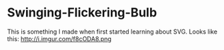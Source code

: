 # Swinging-Flickering-Bulb
This is something I made when first started learning about SVG.
Looks like this:
http://i.imgur.com/f8cODA8.png
